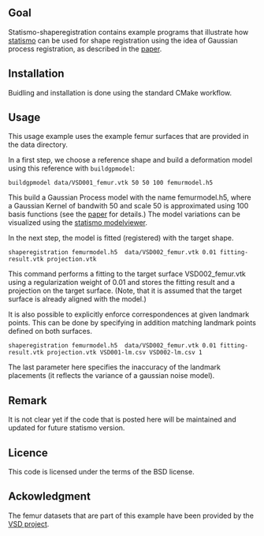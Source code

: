 Goal
----
Statismo-shaperegistration contains example programs that illustrate how [statismo](http://github.com/statismo/statismo) can be used for shape registration using the
idea of Gaussian process registration, as described in the [paper](http://gravis.cs.unibas.ch/publications/2013/MLMI-Luethi_etal-2013.pdf).

Installation
------------
Buidling and installation is done using the standard CMake workflow.

Usage
-----
This usage example uses the example femur surfaces that are provided in the data directory.

In a first step, we choose a reference shape and build a deformation model using this reference with ```buildgpmodel```:

```
buildgpmodel data/VSD001_femur.vtk 50 50 100 femurmodel.h5
```
This build a Gaussian Process model with the name femurmodel.h5, where a Gaussian Kernel of bandwith 50 and scale 50 is approximated using 100 basis functions
(see the [paper](http://gravis.cs.unibas.ch/publications/2013/MLMI-Luethi_etal-2013.pdf) for details.)
The model variations can be visualized using the [statismo modelviewer](http://statismo.cs.unibas.ch/statismo-ui.jar).

In the next step, the model is fitted (registered) with the target shape.

```
shaperegistration femurmodel.h5  data/VSD002_femur.vtk 0.01 fitting-result.vtk projection.vtk

```
This command performs a fitting to the target surface VSD002_femur.vtk using a regularization weight of 0.01 and stores the fitting result
and a projection on the target surface. (Note, that it is assumed that the target surface is already aligned with the model.)

It is also possible to explicitly enforce correspondences at given landmark points. This can be done by specifying in addition matching landmark points defined on both surfaces.
```
shaperegistration femurmodel.h5  data/VSD002_femur.vtk 0.01 fitting-result.vtk projection.vtk VSD001-lm.csv VSD002-lm.csv 1

```
The last parameter here specifies the inaccuracy of the landmark placements (it reflects the variance of a gaussian noise model).


Remark
-------
It is not clear yet if the code that is posted here will be maintained and updated for future statismo version.


Licence
-------
This code is licensed under the terms of the BSD license.


Ackowledgment
-------------
The femur datasets that are part of this example have been provided by the [VSD project](https://www.virtualskeleton.ch/).
